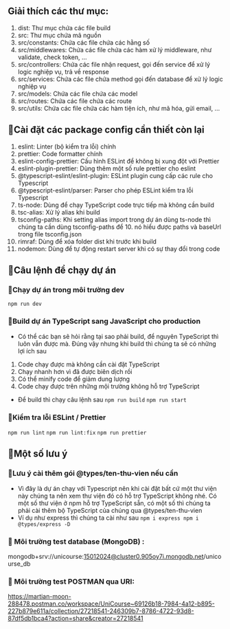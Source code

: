 ## Giải thích các thư mục:

1. dist: Thư mục chứa các file build
2. src: Thư mục chứa mã nguồn
3. src/constants: Chứa các file chứa các hằng số
4. src/middlewares: Chứa các file chứa các hàm xử lý middleware, như validate, check token, ...
5. src/controllers: Chứa các file nhận request, gọi đến service để xử lý logic nghiệp vụ, trả về response
6. src/services: Chứa các file chứa method gọi đến database để xử lý logic nghiệp vụ
7. src/models: Chứa các file chứa các model
8. src/routes: Chứa các file chứa các route
9. src/utils: Chứa các file chứa các hàm tiện ích, như mã hóa, gửi email, ...

## 🥈Cài đặt các package config cần thiết còn lại

1. eslint: Linter (bộ kiểm tra lỗi) chính
2. prettier: Code formatter chính
3. eslint-config-prettier: Cấu hình ESLint để không bị xung đột với Prettier
4. eslint-plugin-prettier: Dùng thêm một số rule prettier cho eslint
5. @typescript-eslint/eslint-plugin: ESLint plugin cung cấp các rule cho Typescript
6. @typescript-eslint/parser: Parser cho phép ESLint kiểm tra lỗi Typescript
7. ts-node: Dùng để chạy TypeScript code trực tiếp mà không cần build
8. tsc-alias: Xử lý alias khi build
9. tsconfig-paths: Khi setting alias import trong dự án dùng ts-node thì chúng ta cần dùng tsconfig-paths để 10. nó hiểu được paths và baseUrl trong file tsconfig.json
10. rimraf: Dùng để xóa folder dist khi trước khi build
11. nodemon: Dùng để tự động restart server khi có sự thay đổi trong code

## 🥇Câu lệnh để chạy dự án

### 🥈Chạy dự án trong môi trường dev

`npm run dev`

### 🥈Build dự án TypeScript sang JavaScript cho production

- Có thể các bạn sẽ hỏi rằng tại sao phải build, để nguyên TypeScript thì luôn vẫn được mà. Đúng vậy nhưng khi build thì chúng ta sẽ có những lợi ích sau

1. Code chạy được mà không cần cài đặt TypeScript
2. Chạy nhanh hơn vì đã được biên dịch rồi
3. Có thể minify code để giảm dung lượng
4. Code chạy được trên những mội trường không hỗ trợ TypeScript

- Để build thì chạy câu lệnh sau
  `npm run build`
  `npm run start`

### 🥈Kiểm tra lỗi ESLint / Prettier

`npm run lint`
`npm run lint:fix`
`npm run prettier`

## 🥇Một số lưu ý

### 🥈Lưu ý cài thêm gói @types/ten-thu-vien nếu cần

- Vì đây là dự án chạy với Typescript nên khi cài đặt bất cứ một thư viện này chúng ta nên xem thư viện đó có hỗ trợ TypeScript không nhé. Có một số thư viện ở npm hỗ trợ TypeScript sẵn, có một số thì chúng ta phải cài thêm bộ TypeScript của chúng qua @types/ten-thu-vien
- Ví dụ như express thì chúng ta cài như sau
  `npm i express
npm i @types/express -D`

### 🥈 Môi trường test database (MongoDB) :
mongodb+srv://unicourse:15012024@cluster0.905oy7i.mongodb.net/unicourse_db
### 🥈 Môi trường test POSTMAN qua URI:
https://martian-moon-288478.postman.co/workspace/UniCourse~69126b18-7984-4a12-b895-227b879e611a/collection/27218541-246309b7-8786-4722-93d8-87df5db1bca4?action=share&creator=27218541
